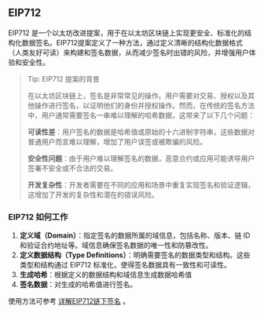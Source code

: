 ## EIP712

EIP712 是一个以太坊改进提案，用于在以太坊区块链上实现更安全、标准化的结构化数据签名。EIP712提案定义了一种方法，通过定义清晰的结构化数据格式（人类友好可读）来构建和签名数据，从而减少签名时出错的风险，并增强用户体验和安全性。



> Tip: EIP712 提案的背景
>
> 在以太坊区块链上，签名是非常常见的操作。用户需要对交易、授权以及其他操作进行签名，以证明他们的身份并授权操作。然而，在传统的签名方法中，用户通常需要签名一串难以理解的哈希数据，这带来了以下几个问题：
>
> **可读性差**：用户签名的数据是哈希值或原始的十六进制字符串，这些数据对普通用户而言难以理解，增加了用户误签或被欺骗的风险。
>
> **安全性问题**：由于用户难以理解签名的数据，恶意合约或应用可能诱导用户签署不安全或不合法的交易。
>
> **开发复杂性**：开发者需要在不同的应用和场景中重复实现签名和验证逻辑，这增加了开发的复杂性和潜在的错误风险。



###  EIP712 如何工作

1. **定义域（Domain）**：指定签名的数据所属的域信息，包括名称、版本、链 ID 和验证合约地址等。域信息确保签名数据的唯一性和防篡改性。
2. **定义数据结构（Type Definitions）**：明确需要签名的数据类型和结构。这些类型和结构通过 EIP712 标准化，使得签名数据具有一致性和可读性。
3. **生成哈希**：根据定义的数据结构和域信息生成数据哈希值
4. **签名数据**：对生成的哈希值进行签名。



使用方法可参考 [详解EIP712链下签名](https://learnblockchain.cn/article/8260) 。

